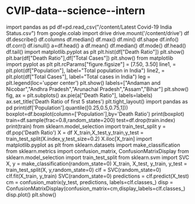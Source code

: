 # CVIP-data--science--intern
import pandas as pd
df=pd.read_csv("/content/Latest Covid-19 India Status.csv")
from google.colab import drive
drive.mount('/content/drive')
df
df.describe()
df.columns
df.median()
df.max()
df.min()
df.shape
df.info()
df.corr()
df.isnull()
a=df.head()
a
df.mean()
df.median()
df.mode()
df.head()
df.tail()
import matplotlib.pyplot as plt
plt.hist(df["Death Ratio"])
plt.show()
plt.bar(df["Death Ratio"],df["Total Cases"])
plt.show()
from matplotlib import pyplot as plt
plt.rcParams["figure.figsize"] = [7.50, 3.50]
line1, = plt.plot(df["Population"], label="Total population in India")
line2, = plt.plot(df["Total Cases"], label="Total cases in India")
leg = plt.legend(loc='upper center')
plt.show()
labels=["Andaman and Nicobar","Andhra Pradesh","Arunachal Pradesh","Assam","Bihar"]
plt.show()
fig, ax = plt.subplots()
ax.pie(a["Death Ratio"], labels=labels)
ax.set_title('Death Ratio of first 5 states')
plt.tight_layout()
import pandas as pd
print(df['Population'].quantile([0.25,0.5,0.75,1]))
boxplot=df.boxplot(column=['Population'],by='Death Ratio')
print(boxplot)
train=df.sample(frac=0.8,random_state=200)
test=df.drop(train.index)
print(train)
from sklearn.model_selection import train_test_split
y = df.pop('Death Ratio')
X = df
X_train,X_test,y_train,y_test = train_test_split(X.index,y,test_size=0.2)
X.iloc[X_train]
import matplotlib.pyplot as plt
from sklearn.datasets import make_classification
from sklearn.metrics import confusion_matrix, ConfusionMatrixDisplay
from sklearn.model_selection import train_test_split
from sklearn.svm import SVC
X, y = make_classification(random_state=0)
X_train, X_test, y_train, y_test = train_test_split(X, y,random_state=0)
clf = SVC(random_state=0)
clf.fit(X_train, y_train)
SVC(random_state=0)
predictions = clf.predict(X_test)
cm = confusion_matrix(y_test, predictions, labels=clf.classes_)
disp = ConfusionMatrixDisplay(confusion_matrix=cm,display_labels=clf.classes_)
disp.plot()
plt.show()

